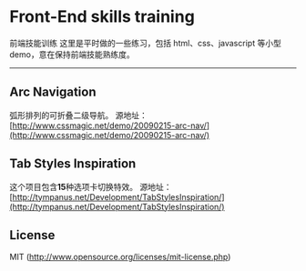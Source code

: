 # Front-End skills training

前端技能训练
这里是平时做的一些练习，包括 html、css、javascript 等小型 demo，意在保持前端技能熟练度。

---


## Arc Navigation

弧形排列的可折叠二级导航。
源地址：[http://www.cssmagic.net/demo/20090215-arc-nav/](http://www.cssmagic.net/demo/20090215-arc-nav/)


## Tab Styles Inspiration

这个项目包含**15**种选项卡切换特效。
源地址：[http://tympanus.net/Development/TabStylesInspiration/](http://tympanus.net/Development/TabStylesInspiration/)


## License

MIT (http://www.opensource.org/licenses/mit-license.php)
